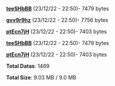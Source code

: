 [**teeSHbBB**](/data/teeSHbBB.txt) (23/12/22 - 22:50)- 7479 bytes

[**gvv9r9hz**](/data/gvv9r9hz.txt) (23/12/22 - 22:50)- 7756 bytes

[**ptEcn7jH**](/data/ptEcn7jH.txt) (23/12/22 - 22:50)- 7403 bytes

[**teeSHbBB**](/data/teeSHbBB.txt) (23/12/22 - 22:50)- 7479 bytes

[**ptEcn7jH**](/data/ptEcn7jH.txt) (23/12/22 - 22:50)- 7403 bytes

**Total Datas**: 1469

**Total Size**: 9.03 MB / 9.0 MB